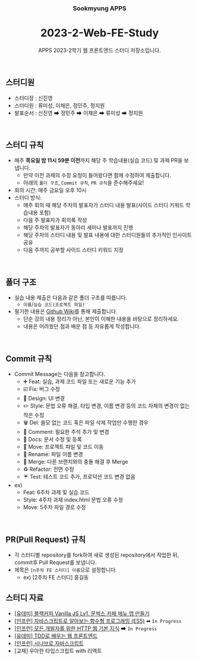 <div align="center">

### Sookmyung APPS

# 2023-2-Web-FE-Study

APPS 2023-2학기 웹 프론트엔드 스터디 저장소입니다.

</div>

<br>

## 스터디원

- 스터디장 : 신진영
- 스터디원 : 류미성, 이채은, 정민주, 정지원
- 발표순서 : 신진영 ➡ 정민주 ➡ 이채은 ➡ 류미성 ➡ 정지원

<br>

## 스터디 규칙

- 매주 **목요일 밤 11시 59분 이전**까지 해당 주 학습내용(실습 코드) 및 과제 PR을 보냅니다.
  - 만약 이전 과제의 수정 요청이 들어왔다면 함께 수정하여 제출합니다.
  - 아래의 `폴더 구조`, `Commit 규칙`, `PR 규칙`을 준수해주세요!
- 회의 시간: 매주 금요일 오후 10시
- 스터디 방식:
  - 매주 회의 때 해당 주차의 발표자가 스터디 내용 발표(사이드 스터디 키워드 학습내용 포함)
  - 다음 주 발표자가 회의록 작성
  - 해당 주차의 발표자가 동아리 세미나 발표까지 진행
  - 해당 주차의 스터디 내용 및 발표 내용에 대한 스터디원들의 추가적인 인사이트 공유
  - 다음 주까지 공부할 사이드 스터디 키워드 지정 

<br>

## 폴더 구조

- 실습 내용 제출은 다음과 같은 폴더 구조를 따릅니다.
  - `이름`/`실습 코드(프로젝트 파일)`
- 필기한 내용은 [Github Wiki](https://github.com/APPS-sookmyung/2023-2-Web-FE-Study/wiki)를 통해 제출합니다.
  - 단순 강의 내용 정리가 아닌, 본인이 이해한 내용을 바탕으로 정리하세요.
  - 내용은 어려웠던 점과 배운 점 등 자유롭게 작성합니다.

<br>

## Commit 규칙

- Commit Message는 다음을 참고합니다.
  - ➕ Feat: 실습, 과제 코드 파일 또는 새로운 기능 추가
  - ☑️ Fix: 버그 수정
  - 🎨 Design: UI 변경
  - ✏️ Style: 문법 오류 해결, 타입 변경, 이름 변경 등의 코드 자체의 변경이 없는 작은 수정
  - 🗑️ Del: 쓸모 없는 코드 혹은 파일 삭제 작업만 수행한 경우
  - 🧸 Comment: 필요한 주석 추가 및 변경
  - 📝 Docs: 문서 수정 및 등록
  - 🚚 Move: 프로젝트 파일 및 코드 이동
  - 📛 Rename: 파일 이름 변경
  - 🔀 Merge: 다른 브랜치와의 충돌 해결 후 Merge
  - ♻️ Refactor: 전면 수정
  - ☔️ Test: 테스트 코드 추가, 프로덕션 코드 변경 없음
- ex)
  - Feat: 6주차 과제 및 실습 코드
  - Style: 4주차 과제 index.html 문법 오류 수정
  - Move: 5주차 파일 경로 수정

<br>

## PR(Pull Request) 규칙

- 각 스터디별 repository를 fork하여 새로 생성된 repository에서 작업한 뒤, commit후 Pull Request를 보냅니다.
- 제목은 `[n주차 FE 스터디] 이름`으로 설정합니다.
  - ex) [2주차 FE 스터디] 홍길동
    <br>

## 스터디 자료

- [[유데미] 블랙커피 Vanilla JS Lv1. 문벅스 카페 메뉴 앱 만들기](https://github.com/blackcoffee-study/moonbucks-menu)
- [[인프런] 자바스크립트로 알아보는 함수형 프로그래밍 (ES5)](https://www.inflearn.com/course/%ED%95%A8%EC%88%98%ED%98%95-%ED%94%84%EB%A1%9C%EA%B7%B8%EB%9E%98%EB%B0%8D) ➡ `In Progress`
- [[인프런] 모든 개발자를 위한 HTTP 웹 기본 지식](https://www.inflearn.com/course/http-%EC%9B%B9-%EB%84%A4%ED%8A%B8%EC%9B%8C%ED%81%AC) ➡ `In Progress`
- [[유데미] TDD로 배우는 웹 프론트엔드](https://www.udemy.com/course/tdd-for-frontend/)
- [[인프런] 시나브로 자바스크립트](https://www.inflearn.com/course/%EC%8B%9C%EB%82%98%EB%B8%8C%EB%A1%9C-%EC%9E%90%EB%B0%94%EC%8A%A4%ED%81%AC%EB%A6%BD%ED%8A%B8)
- [교재] 우아한 타입스크립트 with 리액트
